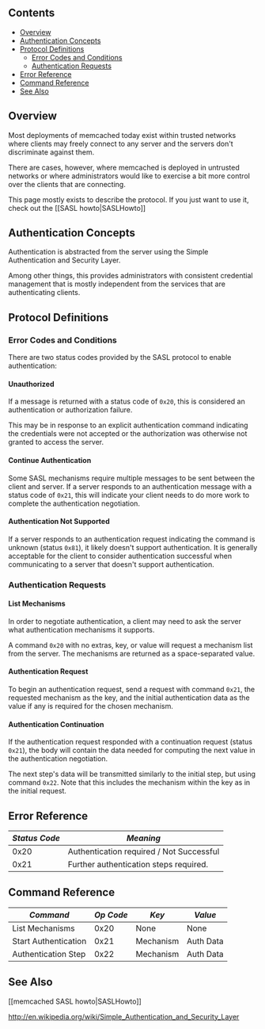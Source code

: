 ## Contents

- [Overview](#overview)
- [Authentication Concepts](#authentication-concepts)
- [Protocol Definitions](#protocol-definitions)
    - [Error Codes and Conditions](#error-codes-and-conditions)
    - [Authentication Requests](#authentication-requests)
- [Error Reference](#error-reference)
- [Command Reference](#command-reference)
- [See Also](#see-also)

<!-- end toc -->

## Overview
 
Most deployments of memcached today exist within trusted networks
where clients may freely connect to any server and the servers don't
discriminate against them.
 
There are cases, however, where memcached is deployed in untrusted
networks or where administrators would like to exercise a bit more
control over the clients that are connecting.
 
This page mostly exists to describe the protocol.  If you just want to use it, check out the [[SASL howto|SASLHowto]]

## Authentication Concepts
 
Authentication is abstracted from the server using the Simple
Authentication and Security Layer.
 
Among other things, this provides administrators with consistent
credential management that is mostly independent from the services
that are authenticating clients.
 
## Protocol Definitions
 
### Error Codes and Conditions
 
There are two status codes provided by the SASL protocol to enable
authentication:
 
#### Unauthorized
 
If a message is returned with a status code of `0x20`, this is
considered an authentication or authorization failure.
 
This may be in response to an explicit authentication command
indicating the credentials were not accepted or the authorization was
otherwise not granted to access the server.
 
#### Continue Authentication
 
Some SASL mechanisms require multiple messages to be sent between the
client and server. If a server responds to an authentication message
with a status code of `0x21`, this will indicate your client needs to do
more work to complete the authentication negotiation.
 
#### Authentication Not Supported
 
If a server responds to an authentication request indicating the
command is unknown (status `0x81`), it likely doesn't support
authentication. It is generally acceptable for the client to consider
authentication successful when communicating to a server that doesn't
support authentication.
 
### Authentication Requests
 
#### List Mechanisms
 
In order to negotiate authentication, a client may need to ask the
server what authentication mechanisms it supports.
 
A command `0x20` with no extras, key, or value will request a mechanism
list from the server. The mechanisms are returned as a
space-separated value.
 
#### Authentication Request
 
To begin an authentication request, send a request with command `0x21`,
the requested mechanism as the key, and the initial authentication
data as the value if any is required for the chosen mechanism.
 
#### Authentication Continuation
 
If the authentication request responded with a continuation request
(status `0x21`), the body will contain the data needed for computing the
next value in the authentication negotiation.
 
The next step's data will be transmitted similarly to the initial
step, but using command `0x22`. Note that this includes the mechanism
within the key as in the initial request.
 
## Error Reference

*Status Code* | *Meaning* |
| --- | --- |
0x20 | Authentication required / Not Successful |
0x21 | Further authentication steps required. |


## Command Reference

*Command* | *Op Code* | *Key* | *Value* |
| --- | --- | --- | --- |
 List Mechanisms | 0x20 | None | None |
Start Authentication | 0x21 | Mechanism | Auth Data |
Authentication Step | 0x22 | Mechanism | Auth Data |

## See Also
 
[[memcached SASL howto|SASLHowto]]

http://en.wikipedia.org/wiki/Simple_Authentication_and_Security_Layer
